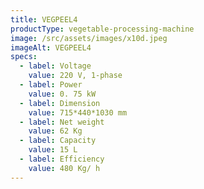 ```yaml
---
title: VEGPEEL4
productType: vegetable-processing-machine
image: /src/assets/images/x10d.jpeg
imageAlt: VEGPEEL4
specs:
  - label: Voltage
    value: 220 V, 1-phase
  - label: Power
    value: 0. 75 kW
  - label: Dimension
    value: 715*440*1030 mm
  - label: Net weight
    value: 62 Kg
  - label: Capacity
    value: 15 L
  - label: Efficiency
    value: 480 Kg/ h
---
```

